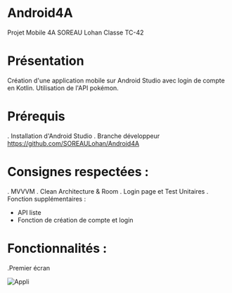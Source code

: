 # Android4A
Projet Mobile 4A SOREAU Lohan Classe TC-42

# Présentation
Création d'une application mobile sur Android Studio avec login de compte en Kotlin.
Utilisation de l'API pokémon.

# Prérequis
. Installation d'Android Studio
. Branche développeur
https://github.com/SOREAULohan/Android4A

# Consignes respectées : 
. MVVVM
. Clean Architecture & Room
. Login page et Test Unitaires
. Fonction supplémentaires : 
  - API liste
  - Fonction de création de compte et login
  
 
 # Fonctionnalités :
 .Premier écran

![Appli](https://user-images.githubusercontent.com/65115009/103368496-f0925000-4ac7-11eb-95a1-c20cf61f993f.PNG)
